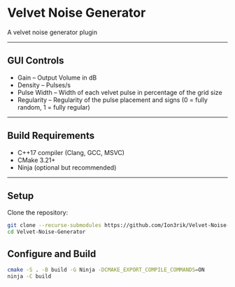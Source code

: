 # Velvet Noise Generator

A velvet noise generator plugin

---

## GUI Controls

- Gain – Output Volume in dB
- Density – Pulses/s
- Pulse Width – Width of each velvet pulse in percentage of the grid size
- Regularity – Regularity of the pulse placement and signs (0 = fully random, 1 = fully regular)

---

## Build Requirements

- C++17 compiler (Clang, GCC, MSVC)  
- CMake 3.21+
- Ninja (optional but recommended)  

---

## Setup

Clone the repository:

```bash
git clone --recurse-submodules https://github.com/Ion3rik/Velvet-Noise-Generator.git
cd Velvet-Noise-Generator
```

## Configure and Build

```bash
cmake -S . -B build -G Ninja -DCMAKE_EXPORT_COMPILE_COMMANDS=ON
ninja -C build
```

